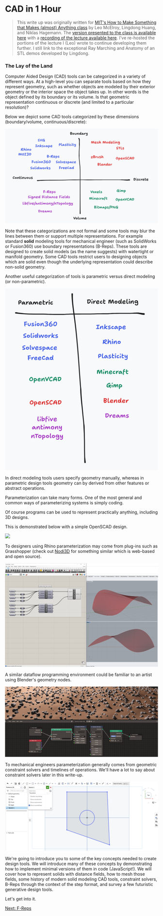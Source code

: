 # CAD in 1 Hour

> This write up was originally written for [MIT's How to Make Something that Makes (almost) Anything class](https://fab.cba.mit.edu/classes/865.24/index.html) by Leo McElroy, Lingdong Huang, and Niklas Hagemann.
> The [version presented to the class is available here](https://fab.cba.mit.edu/classes/865.24/topics/design-tools/) with a [recording of the lecture available here](https://mit.zoom.us/rec/play/kY5T2RxteJq3wB2L9UOezzsS7mb54Ba3aqKuVYxqk8e92XZYpoZjR1DN0pFLE7IfVyfVl6Xmhh1fDD5T.i78AWp-Kgrm6Ybpe?canPlayFromShare=true&from=share_recording_detail&continueMode=true&componentName=rec-play&originRequestUrl=https%3A%2F%2Fmit.zoom.us%2Frec%2Fshare%2FmSbxXU1ap3euZp8TjonDAqmOeXrBUwPXN9e-dJ2e2kWVZ_HxQu6PQFhioWVrFPtt.O3SoIRlOUhdLGrsS).
> I've re-hosted the portions of the lecture I (Leo) wrote to continue developing them further.
> I still link to the exceptional Ray Marching and Anatomy of an STL demos developed by Lingdong.

### The Lay of the Land

Computer Aided Design (CAD) tools can be categorized in a variety of different ways.
At a high-level you can separate tools based on how they represent geometry, 
such as whether objects are modeled by their exterior geometry or the interior space the object takes up.
In other words is the object defined by its boundary or its volume.
Is that geometric representation continuous or discrete (and limited to a particular resolution)?

Below we depict some CAD tools categorized by these dimensions (boundary/volume, continuous/discrete):

![](./assets/cad-landscape.png)

Note that these categorizations are not formal and some tools may blur the lines between them or support multiple
representations. 
For example standard **solid** modeling tools for mechanical engineer (such as SolidWorks or Fusion360) use boundary representations (B-Reps).
These tools are designed to create solid models (as the name suggests) with watertight or manifold geometry.
Some CAD tools restrict users to designing objects which are solid even though the underlying representation could describe non-solid geometry.

Another useful categorization of tools is parametric versus direct modeling (or non-parametric).

![](./assets/parametric-vs-direct.png)

In direct modeling tools users specify geometry manually, whereas in parametric design
tools geometry can by derived from other features or abstract operations.

Parameterization can take many forms.
One of the most general and common ways of parameterizing systems is simply coding.

Of course programs can be used to represent practically anything, including 3D designs.

This is demonstrated below with a simple OpenSCAD design.

![](./assets/openscad.png)

To designers using Rhino parameterization may come from plug-ins such as Grasshopper (check out [Nodi3D](https://nodi3d.com/) for something similar which is web-based and open source).

![](./assets/grasshopper.png)

A similar dataflow programming environment could be familiar to an artist using Blender's geometry nodes.

![](./assets/blender-nodes.png)

To mechanical engineers parameterization generally comes from geometric constraint solvers and timelines of operations.
We'll have a lot to say about constraint solvers later in this write-up.

![](./assets/onshape.png)

We're going to introduce you to some of the key concepts needed to create design tools.
We will introduce many of these concepts by demonstrating how to implement minimal versions
of them in code (JavaScript!). 
We will cover how to represent solids with distance fields, how to mesh those fields, some history of modern solid modeling CAD tools, constraint solvers, B-Reps through the context of the step format, and survey a few futuristic generative design tools. 

Let's get into it.

[Next: F-Reps](./#frep)
